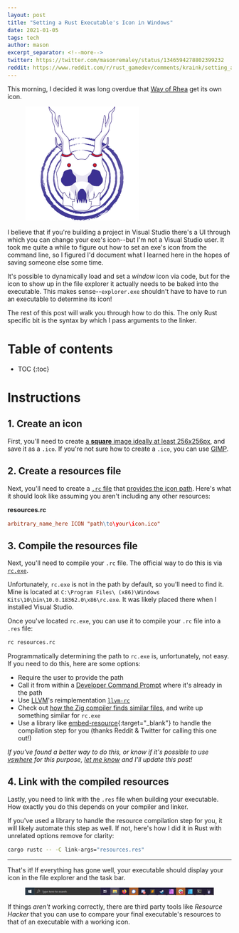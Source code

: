 ```yaml
---
layout: post
title: "Setting a Rust Executable's Icon in Windows"
date: 2021-01-05
tags: tech
author: mason
excerpt_separator: <!--more-->
twitter: https://twitter.com/masonremaley/status/1346594278802399232
reddit: https://www.reddit.com/r/rust_gamedev/comments/kraink/setting_a_rust_executables_icon_in_windows/
---
```


This morning, I decided it was long overdue that [Way of Rhea](/way-of-rhea) get its own icon.

<figure><img src="/assets/monsters-and-sprites/setting-a-rust-windows-exe-icon/icon.png"/></figure>

I believe that if you're building a project in Visual Studio there's a UI through which you can change your exe's icon--but I'm not a Visual Studio user. It took me quite a while to figure out how to set an exe's icon from the command line, so I figured I'd document what I learned here in the hopes of saving someone else some time.

<!--more-->

It's possible to dynamically load and set a *window* icon via code, but for the icon to show up in the file explorer it actually needs to be baked into the executable. This makes sense--`explorer.exe` shouldn't have to have to run an executable to determine its icon!

The rest of this post will walk you through how to do this. The only Rust specific bit is the syntax by which I pass arguments to the linker.

# Table of contents
* TOC
{:toc}

# Instructions

## 1. Create an icon

First, you'll need to create [a **square** image ideally at least 256x256px](https://docs.microsoft.com/en-us/windows/win32/uxguide/vis-icons), and save it as a `.ico`. If you're not sure how to create a `.ico`, you can use [GIMP](https://www.gimp.org/).


## 2. Create a resources file

Next, you'll need to create a [`.rc` file](https://docs.microsoft.com/en-us/windows/win32/menurc/about-resource-files) that [provides the icon path](https://docs.microsoft.com/en-us/windows/win32/menurc/icon-resource). Here's what it should look like assuming you aren't including any other resources:

**resources.rc**
```rc
arbitrary_name_here ICON "path\to\your\icon.ico"
```

## 3. Compile the resources file

Next, you'll need to compile your `.rc` file. The official way to do this is via [`rc.exe`](https://docs.microsoft.com/en-us/windows/win32/menurc/resource-compiler).

Unfortunately, `rc.exe` is not in the path by default, so you'll need to find it. Mine is located at `C:\Program Files\ (x86)\Windows Kits\10\bin\10.0.18362.0\x86\rc.exe`. It was likely placed there when I installed Visual Studio.

Once you've located `rc.exe`, you can use it to compile your `.rc` file into a `.res` file:

```sh
rc resources.rc
```

Programmatically determining the path to `rc.exe` is, unfortunately, not easy. If you need to do this, here are some options:

- Require the user to provide the path
- Call it from within a [Developer Command Prompt](https://docs.microsoft.com/en-us/dotnet/framework/tools/developer-command-prompt-for-vs) where it's already in the path
- Use [LLVM](https://llvm.org/)'s reimplementation [`llvm-rc`](https://github.com/llvm/llvm-project/tree/62ec4ac90738a5f2d209ed28c822223e58aaaeb7/llvm/tools/llvm-rc)
- Check out [how the Zig compiler finds similar files](https://github.com/ziglang/zig/blob/master/src/windows_sdk.cpp), and write up something similar for `rc.exe`
- Use a library like [embed-resource](https://crates.io/crates/embed-resource){:target="_blank"} to handle the compilation step for you (thanks Reddit & Twitter for calling this one out!)

*If you've found a better way to do this, or know if it's possible to use [vswhere](https://github.com/Microsoft/vswhere) for this purpose, [let me know](mailto:mason.remaley+pub@gmail.com) and I'll update this post!*

## 4. Link with the compiled resources

Lastly, you need to link with the `.res` file when building your executable. How exactly you do this depends on your compiler and linker.

If you've used a library to handle the resource compilation step for you, it will likely automate this step as well. If not, here's how I did it in Rust with unrelated options remove for clarity:

```sh
cargo rustc -- -C link-args="resources.res"
```


---

That's it! If everything has gone well, your executable should display your icon in the file explorer and the task bar.

<figure><img src="/assets/monsters-and-sprites/setting-a-rust-windows-exe-icon/task-bar.png"/></figure>

If things *aren't* working correctly, there are third party tools like *Resource Hacker* that you can use to compare your final executable's resources to that of an executable with a working icon.
